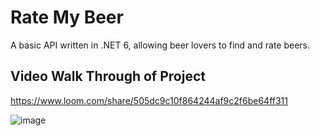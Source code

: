 # Rate My Beer
A basic API written in .NET 6, allowing beer lovers to find and rate beers.

## Video Walk Through of Project
https://www.loom.com/share/505dc9c10f864244af9c2f6be64ff311

![image](https://user-images.githubusercontent.com/15684123/182146821-76f97f46-b7d8-4cfa-bbed-9dd0f04f0cf8.png)

